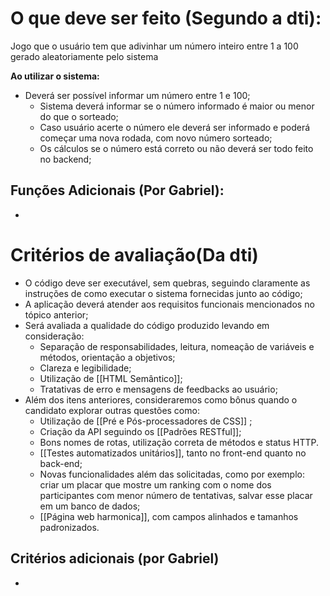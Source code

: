 

# O que deve ser feito (Segundo a dti):

Jogo que o usuário tem que adivinhar um número inteiro entre 1 a 100 gerado aleatoriamente pelo sistema

**Ao utilizar o sistema:**

-  Deverá ser possível informar um número entre 1 e 100;
	-  Sistema deverá informar se o número informado é maior ou menor do que o sorteado;
	- Caso usuário acerte o número ele deverá ser informado e poderá começar uma nova rodada, com novo número sorteado;
	- Os cálculos se o número está correto ou não deverá ser todo feito no backend;

## Funções Adicionais (Por Gabriel):

- 

# Critérios de avaliação(Da dti)

- O código deve ser executável, sem quebras, seguindo claramente as instruções de como executar o sistema fornecidas junto ao código;
- A aplicação deverá atender aos requisitos funcionais mencionados no tópico anterior;
- Será avaliada a qualidade do código produzido levando em consideração:
	- Separação de responsabilidades, leitura, nomeação de variáveis e métodos, orientação a objetivos;
	- Clareza e legibilidade;
	- Utilização de [[HTML Semântico]];
	- Tratativas de erro e mensagens de feedbacks ao usuário;
- Além dos itens anteriores, consideraremos como bônus quando o candidato explorar outras questões como:
	- Utilização de [[Pré e Pós-processadores de CSS]] ;
	- Criação da API seguindo os [[Padrões RESTful]];
	- Bons nomes de rotas, utilização correta de métodos e status HTTP.
	- [[Testes automatizados unitários]], tanto no front-end quanto no back-end;
	- Novas funcionalidades além das solicitadas, como por exemplo: criar um placar que mostre um ranking com o nome dos participantes com menor número de tentativas, salvar esse placar em um banco de dados;
	- [[Página web harmonica]], com campos alinhados e tamanhos padronizados.

## Critérios adicionais (por Gabriel)

- 